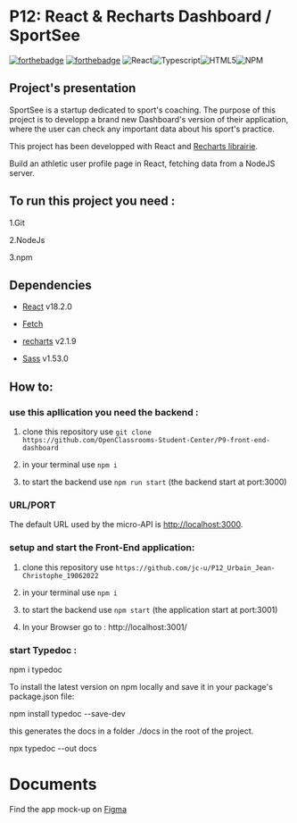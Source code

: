 # P12: React & Recharts Dashboard / SportSee



[![forthebadge](./front/public/react.svg)](https://create-react-app.dev/)
[![forthebadge](./front/public/recharts.svg)](https://recharts.org/en-US/)
![React](https://img.shields.io/badge/react-%2320232a.svg?style=for-the-badge&logo=react&logoColor=%2361DAFB)![Typescript](<img alt="npm type definitions" src="https://img.shields.io/npm/types/typescript?style=for-the-badge">)![HTML5](https://img.shields.io/badge/html5-%23E34F26.svg?style=for-the-badge&logo=html5&logoColor=white)![NPM](https://img.shields.io/badge/NPM-%23000000.svg?style=for-the-badge&logo=npm&logoColor=white)

## Project's presentation

SportSee is a startup dedicated to sport's coaching. The purpose of this project is to developp a brand new Dashboard's version of their application, where the user can check any important data about his sport's practice.

This project has been developped with React and <a href="https://recharts.org/en-US/">Recharts librairie</a>.

Build an athletic user profile page in React, fetching data from a NodeJS server.

## To run this project you need : 

  1.Git

  2.NodeJs

  3.npm 

## Dependencies

- [React](https://reactjs.org/) v18.2.0

- [Fetch](https://developer.mozilla.org/en-US/docs/Web/API/Fetch_API)

- [recharts](https://recharts.org/en-US) v2.1.9

- [Sass](https://sass-lang.com/) v1.53.0

## How to:

###  use this apllication you need the backend :

  1. clone this repository use ``` git clone https://github.com/OpenClassrooms-Student-Center/P9-front-end-dashboard ```

  2. in your terminal use ``` npm i ```

  3. to start the backend use  ``` npm run start ``` (the backend start at port:3000)

  ### URL/PORT

The default URL used by the micro-API is <http://localhost:3000>.

###  setup and start the Front-End application:

  1. clone this repository use ``` https://github.com/jc-u/P12_Urbain_Jean-Christophe_19062022 ```

  2. in your terminal use  ``` npm i ```

  3. to start the backend use  ``` npm start ``` (the application start at port:3001)

  4. In your Browser go to : http://localhost:3001/

### start Typedoc :

npm i typedoc

To install the latest version on npm locally and save it in your package's package.json file:

npm install typedoc --save-dev

this generates the docs in a folder ./docs in the root of the project.

npx typedoc --out docs


  # Documents

Find the app mock-up on [Figma](https://www.figma.com/file/BMomGVZqLZb811mDMShpLu/UI-design-Sportify-FR?node-id=0%3A1)
